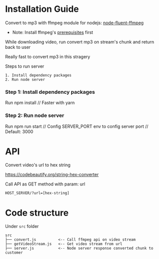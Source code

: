 # Installation Guide
Convert to mp3 with ffmpeg module for nodejs: [node-fluent-ffmpeg](https://github.com/fluent-ffmpeg/node-fluent-ffmpeg#)

+ Note: Install ffmpeg's [prerequisites](https://github.com/fluent-ffmpeg/node-fluent-ffmpeg#prerequisites) first

While downloading video, run convert mp3 on stream's chunk and return back to user

Really fast to convert mp3 in this stragery

Steps to run server

    1. Install dependency packages
    2. Run node server
    
### Step 1: Install dependency packages
Run
    npm install
    // Faster with yarn
    
### Step 2: Run node server
Run
    npm run start
    // Config SERVER_PORT env to config server port
    // Default: 3000
 
# API
Convert video's url to hex string

https://codebeautify.org/string-hex-converter

Call API as GET method with param: url

    HOST_SERVER/?url=[hex-string]
    
# Code structure
Under `src` folder

    src
    ├── convert.js          <-- Call ffmpeg api on video stream
    ├── getVideoStream.js   <-- Get video stream from url
    ├── server.js           <-- Node server response converted chunk to customer
